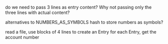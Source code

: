 
do we need to pass 3 lines as entry content? Why not passing only the three lines with actual content?

alternatives to NUMBERS_AS_SYMBOLS hash to store numbers as symbols?

read a file, use blocks of 4 lines to create an Entry
for each Entry, get the account number
